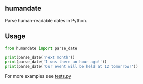 humandate
---------

Parse human-readable dates in Python.

Usage
-----

```python
from humandate import parse_date

print(parse_date('next month'))
print(parse_date('I was there an hour ago!'))
print(parse_date('Our event will be held at 12 tomorrow!'))
```

For more examples see [tests.py](humandate/tests.py)
